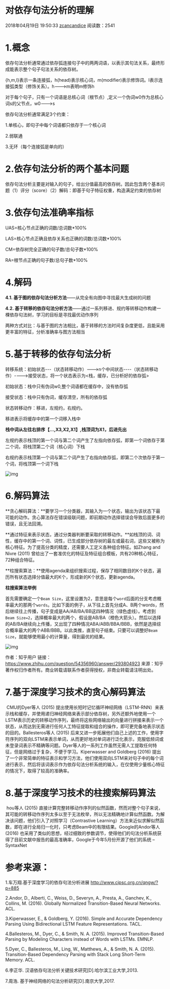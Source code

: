 # 对依存句法分析的理解

2018年04月19日 19:50:33 [zcancandice](https://me.csdn.net/weixin_38889448) 阅读数：2541



# 1.概念

​      依存句法分析通常通过依存弧连接句子中的两两词语，以表示其句法关系，最终形成能表示整个句子句法关系的依存树。

​      {h,m,l}表示一条连接弧，h(head)表示核心词，m(modifier)表示修饰词。l表示连接弧类型（修饰关系）。h--->m表明m修饰h

​       对于每个句子，只有一个词语是总核心词（根节点）,定义一个伪词w0作为总核心词s的父节点，w0--->s

依存句法分析通常满足3个约束：

1.单核心，即句子中每个词语都只依存于一个核心词

2.弱联通

3.无环（每个连接弧是单向的）

# 2.依存句法分析的两个基本问题

​      依存句法分析主要是对输入的句子，给出分值最高的依存树。因此包含两个基本问题（1）评分（score）（2）解码：即基于句子特征权重，构造满足约束的依存树

# 3.依存句法准确率指标

UAS=核心节点正确的词数/总词数*100%

LAS=核心节点正确且依存关系也正确的词数/总词数*100%

CM=依存树完全正确的句子数/总句子数*100%

RA=根节点正确的句子数/总句子数*100%

# 4.解码

**4.1. 基于图的依存句法分析方法**——从完全有向图中寻找最大生成树的问题

**4.2. 基于转移的依存句法分析方法**——通过一系列移进、规约等转移动作构建一棵依存句法树，学习的目标是寻找最优动作序列

两种方式对比：与基于图的方法相比，基于转移的方法时间复杂度更低，且能采用更丰富的特征，分析准确率与图方法相当

# 5.基于转移的依存句法分析

转移系统：初始状态---（状态转移动作）--->n个中间状态----（状态转移动作）---->接受状态，将一个状态表示为<栈，缓存，已分析好的依存弧>

初始状态：栈中只有伪词w0,整个词语都在缓存中，没有依存弧

接受状态：栈中只有伪词，缓存清空，所有的依存弧

状态转移动作：移进，左规约，右规约。

移进表示将缓存中的第一个词移入栈中

**栈中词从左往右排序【...,X3,X2,X1】,栈顶词为X1，后进先出**

左规约表示栈顶的第一个词与第二个词产生了左指向依存弧，即第一个词依存于第二个词，将栈顶第二个词（核心词）下栈

右规约表示栈顶第一个词与第二个词产生了右指向依存弧，即第二个次依存于第一个词，将栈顶第一个词下栈

![img](https://img-blog.csdn.net/20180420093353390)

# 6.解码算法

**贪心解码算法：**要学习一个分类器，其输入为一个状态，输出为该状态下最可能的动作。贪心算法存在错误级联问题，即前期动作选择错误会导致后面更多的错误，且无法回溯。

**通过特征来表示状态，通过分类器判断要采取的转移动作。**如栈顶的词、词性，缓存中的第一个词、词性，已生成部分依存树的最左或最右词，这些又被称为核心特征。为了提高分类的精度，还需要人工定义各种组合特征。如Zhang and Nivre (2011) 曾给出了一套准优化的特征及特征组合模板，共有20种核心特征，72种组合特征。

**柱搜索算法：**使用agenda来组织搜索过程，保存了相同数目的K个状态，遍历所有状态选择分值最大的K个，形成新的K个状态，更新agenda。

**柱搜索算法举例**

​      首先需要确定一个`Beam Size`，这里设置为2，意思是每个`word`后面的分支考虑概率最大的那两个`words`。比如下面的例子，从下往上首先分成A、B两个words，然后继续往上传播，句子变成是AA/AB/BA/BB这四种情况（绿色虚线）。考虑到`Beam Size=2`，选择概率最大的两个，假设是AB/BA（橙色大箭头）。然后以选择的AB/BA继续向上传播，又出现了四种情况ABA/ABB/BBA/BBB，依然是选择综合概率最大的两个ABB/BBB。以此类推，直至句子结束。只要可以调整好`Beam Size`，就能够使用最小的计算量，得到最优的结果。

![img](https://img-blog.csdn.net/20180420111027540)

作者：知乎用户
链接：https://www.zhihu.com/question/54356960/answer/293804923
来源：知乎
著作权归作者所有。商业转载请联系作者获得授权，非商业转载请注明出处。

# 7.基于深度学习技术的贪心解码算法

​       CMU的Dyer等人 (2015) 提出使用长短时记忆循环神经网络（LSTM-RNN）来表示栈和缓存，并使用递归神经网络来表示部分依存树，另外还额外地使用一个LSTM表示历史的转移动作序列，最终将这些网络输出的向量进行拼接来表示一个状态，从而达到无需进行任何人工特征提取和组合的操作，即可更完备地表示状态的目的。Ballesteros等人 (2015) 后来又进一步拓展他们自己上述的工作，使用字符序列的双向LSTM来表示单词，从而更好地对单词进行泛化表示，克服低频词或未登录词表示不精确等问题。Dyer等人的一系列工作虽然无需人工提取任何特征，但是网络过于复杂，不便于学习。Kiperwasser and Goldberg (2016) 提出了一个非常简单的特征表示和学习方法，他们使用双向LSTM来对句子中的每个词进行表示，然后将该词表示作为依存句法分析系统的输入，在仅使用少量核心特征的情况下，取得了较高的准确率。

# 8.基于深度学习技术的柱搜索解码算法

​     hou等人 (2015) 直接计算完整转移动作序列的似然函数，然而对整个句子来说，其可能的转移动作序列太多以至于无法枚举，所以无法精确地计算似然函数。为解决该问题，他们引入了对照学习（Contrastive Learning）方法来近似求解似然函数，即在进行全局归一化时，只考虑Beam中的有限结果。Google的Andor等人 (2016) 也采用了类似的思想，经过细致的参数调节，使得他们的句法分析系统获得了目前文献中报告的最高准确率，Google于今年5月份开源了他们的系统 – SyntaxNet 



# 参考来源：

1.车万翔.基于深度学习的依存句法分析进展         http://www.cipsc.org.cn/qngw/?p=885

2.Andor, D., Alberti, C., Weiss, D., Severyn, A., Presta, A., Ganchev, K., Collins, M. (2016). Globally Normalized Transition-Based Neural Networks. ACL.

3.Kiperwasser, E., & Goldberg, Y. (2016). Simple and Accurate Dependency Parsing Using Bidirectional LSTM Feature Representations. TACL.

4.Ballesteros, M., Dyer, C., & Smith, N. A. (2015). Improved Transition-Based Parsing by Modeling Characters instead of Words with LSTMs. EMNLP.

5.Dyer, C., Ballesteros, M., Ling, W., Matthews, A., & Smith, N. A. (2015). Transition-Based Dependency Parsing with Stack Long Short-Term Memory. ACL.

6.李正华. 汉语依存句法分析关键技术研究[D].哈尔滨工业大学,2013.

7.周浩. 基于神经网络的句法分析研究[D].南京大学,2017.

